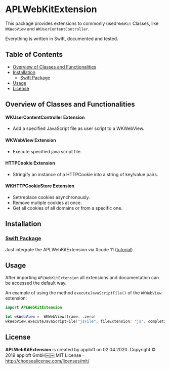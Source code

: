 # APLWebKitExtension

This package provides extensions to commonly used `WebKit` Classes, like `WKWebView` and `WKUserContentController`.

Everything is written in Swift, documented and tested.

## Table of Contents

- [Overview of Classes and Functionalities](#overviewOfClassesAndFunctionalities)
- [Installation](#installation)
  - [Swift Package](#swiftpackage)
- [Usage](#usage)
- [License](#license)

## Overview of Classes and Functionalities

#### WKUserContentController Extension

- Add a specified JavaScript file as user script to a WKWebView.

#### WKWebView Extension

- Execute specified java script file.

#### HTTPCookie Extension

- Stringify an instance of a HTTPCookie into a string of key/value pairs.

#### WKHTTPCookieStore Extension

- Set/replace cookies asynchronously.
- Remove mutiple cookies at once.
- Get all cookies of all domains or from a specific one.

## Installation

### [Swift Package](https://github.com/apple/swift-package-manager/blob/master/Documentation/PackageDescription.md#supportedplatform)

Just integrate the APLWebKitExtension via Xcode 11 ([tutorial](https://developer.apple.com/documentation/xcode/adding_package_dependencies_to_your_app)).

## Usage

After importing `APLWebKitExtension` all extensions and documentation can be accessed the default way.

An example of using the method `executeJavaScriptFile()` of the `WKWebView` extension:

```swift
import APLWebKitExtension

let wkWebView =  WKWebView(frame: .zero)
wkWebView.executeJavaScriptFile("jsFile", fileExtension: "js", completion: nil)
```

## License

**APLWebKitExtension** is created by apploft on 02.04.2020.
Copyright © 2019 apploft GmbH￼￼
MIT License · http://choosealicense.com/licenses/mit/
